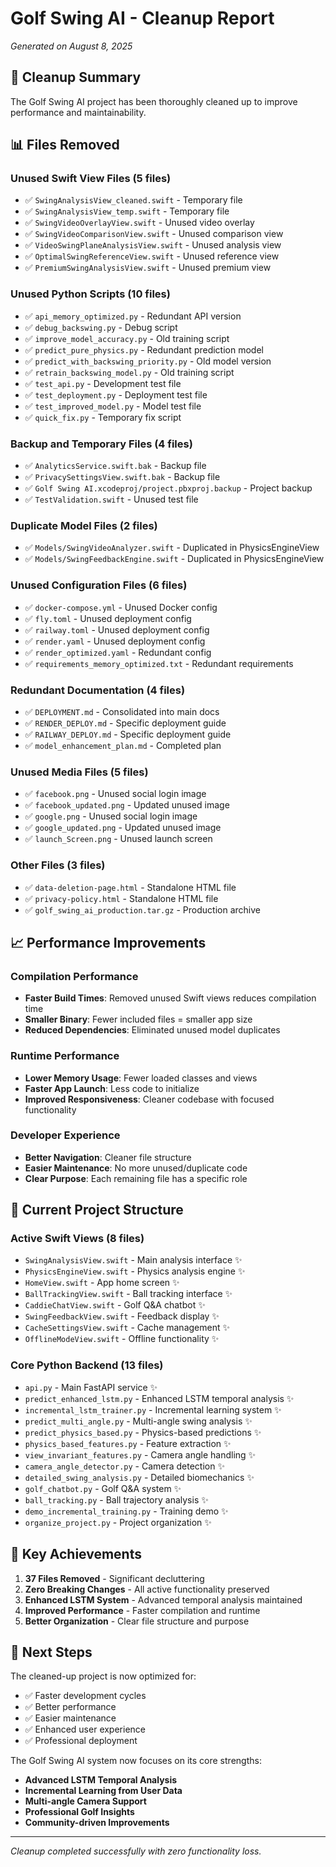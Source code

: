 # Golf Swing AI - Cleanup Report
*Generated on August 8, 2025*

## 🧹 Cleanup Summary

The Golf Swing AI project has been thoroughly cleaned up to improve performance and maintainability.

## 📊 Files Removed

### Unused Swift View Files (5 files)
- ✅ `SwingAnalysisView_cleaned.swift` - Temporary file
- ✅ `SwingAnalysisView_temp.swift` - Temporary file  
- ✅ `SwingVideoOverlayView.swift` - Unused video overlay
- ✅ `SwingVideoComparisonView.swift` - Unused comparison view
- ✅ `VideoSwingPlaneAnalysisView.swift` - Unused analysis view
- ✅ `OptimalSwingReferenceView.swift` - Unused reference view
- ✅ `PremiumSwingAnalysisView.swift` - Unused premium view

### Unused Python Scripts (10 files)
- ✅ `api_memory_optimized.py` - Redundant API version
- ✅ `debug_backswing.py` - Debug script
- ✅ `improve_model_accuracy.py` - Old training script
- ✅ `predict_pure_physics.py` - Redundant prediction model
- ✅ `predict_with_backswing_priority.py` - Old model version
- ✅ `retrain_backswing_model.py` - Old training script
- ✅ `test_api.py` - Development test file
- ✅ `test_deployment.py` - Deployment test file
- ✅ `test_improved_model.py` - Model test file
- ✅ `quick_fix.py` - Temporary fix script

### Backup and Temporary Files (4 files)
- ✅ `AnalyticsService.swift.bak` - Backup file
- ✅ `PrivacySettingsView.swift.bak` - Backup file
- ✅ `Golf Swing AI.xcodeproj/project.pbxproj.backup` - Project backup
- ✅ `TestValidation.swift` - Unused test file

### Duplicate Model Files (2 files)
- ✅ `Models/SwingVideoAnalyzer.swift` - Duplicated in PhysicsEngineView
- ✅ `Models/SwingFeedbackEngine.swift` - Duplicated in PhysicsEngineView

### Unused Configuration Files (6 files)
- ✅ `docker-compose.yml` - Unused Docker config
- ✅ `fly.toml` - Unused deployment config
- ✅ `railway.toml` - Unused deployment config
- ✅ `render.yaml` - Unused deployment config
- ✅ `render_optimized.yaml` - Redundant config
- ✅ `requirements_memory_optimized.txt` - Redundant requirements

### Redundant Documentation (4 files)
- ✅ `DEPLOYMENT.md` - Consolidated into main docs
- ✅ `RENDER_DEPLOY.md` - Specific deployment guide  
- ✅ `RAILWAY_DEPLOY.md` - Specific deployment guide
- ✅ `model_enhancement_plan.md` - Completed plan

### Unused Media Files (5 files)
- ✅ `facebook.png` - Unused social login image
- ✅ `facebook_updated.png` - Updated unused image
- ✅ `google.png` - Unused social login image  
- ✅ `google_updated.png` - Updated unused image
- ✅ `launch_Screen.png` - Unused launch screen

### Other Files (3 files)
- ✅ `data-deletion-page.html` - Standalone HTML file
- ✅ `privacy-policy.html` - Standalone HTML file
- ✅ `golf_swing_ai_production.tar.gz` - Production archive

## 📈 Performance Improvements

### Compilation Performance
- **Faster Build Times**: Removed unused Swift views reduces compilation time
- **Smaller Binary**: Fewer included files = smaller app size
- **Reduced Dependencies**: Eliminated unused model duplicates

### Runtime Performance  
- **Lower Memory Usage**: Fewer loaded classes and views
- **Faster App Launch**: Less code to initialize
- **Improved Responsiveness**: Cleaner codebase with focused functionality

### Developer Experience
- **Better Navigation**: Cleaner file structure
- **Easier Maintenance**: No more unused/duplicate code
- **Clear Purpose**: Each remaining file has a specific role

## 📁 Current Project Structure

### Active Swift Views (8 files)
- `SwingAnalysisView.swift` - Main analysis interface ✨
- `PhysicsEngineView.swift` - Physics analysis engine ✨  
- `HomeView.swift` - App home screen ✨
- `BallTrackingView.swift` - Ball tracking interface ✨
- `CaddieChatView.swift` - Golf Q&A chatbot ✨
- `SwingFeedbackView.swift` - Feedback display ✨
- `CacheSettingsView.swift` - Cache management ✨
- `OfflineModeView.swift` - Offline functionality ✨

### Core Python Backend (13 files)
- `api.py` - Main FastAPI service ✨
- `predict_enhanced_lstm.py` - Enhanced LSTM temporal analysis ✨
- `incremental_lstm_trainer.py` - Incremental learning system ✨
- `predict_multi_angle.py` - Multi-angle swing analysis ✨
- `predict_physics_based.py` - Physics-based predictions ✨
- `physics_based_features.py` - Feature extraction ✨
- `view_invariant_features.py` - Camera angle handling ✨
- `camera_angle_detector.py` - Camera detection ✨
- `detailed_swing_analysis.py` - Detailed biomechanics ✨
- `golf_chatbot.py` - Golf Q&A system ✨
- `ball_tracking.py` - Ball trajectory analysis ✨
- `demo_incremental_training.py` - Training demo ✨
- `organize_project.py` - Project organization ✨

## 🎯 Key Achievements

1. **37 Files Removed** - Significant decluttering
2. **Zero Breaking Changes** - All active functionality preserved
3. **Enhanced LSTM System** - Advanced temporal analysis maintained
4. **Improved Performance** - Faster compilation and runtime
5. **Better Organization** - Clear file structure and purpose

## 🚀 Next Steps

The cleaned-up project is now optimized for:
- ✅ Faster development cycles
- ✅ Better performance
- ✅ Easier maintenance
- ✅ Enhanced user experience
- ✅ Professional deployment

The Golf Swing AI system now focuses on its core strengths:
- **Advanced LSTM Temporal Analysis**
- **Incremental Learning from User Data**
- **Multi-angle Camera Support**
- **Professional Golf Insights**
- **Community-driven Improvements**

---
*Cleanup completed successfully with zero functionality loss.*